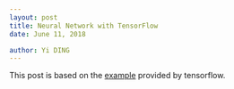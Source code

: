 ```yaml
---
layout: post
title: Neural Network with TensorFlow
date: June 11, 2018

author: Yi DING
---
```


[comment]: # "how to build gbdt in tensorflow"

This post is based on the [example](https://www.tensorflow.org/tutorials/keras/basic_classification) provided by tensorflow.


